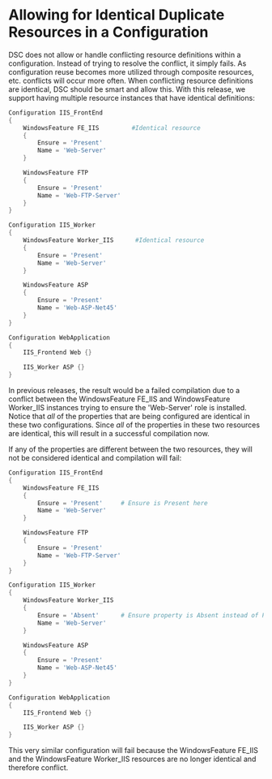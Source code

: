 # Allowing for Identical Duplicate Resources in a Configuration

DSC does not allow or handle conflicting resource definitions within a configuration. Instead of trying to resolve the conflict, it simply fails. As configuration reuse becomes more 
utilized through composite resources, etc. conflicts will occur more often. When conflicting resource definitions are identical, DSC should be smart and allow this. With this release, we 
support having multiple resource instances that have identical definitions:

```powershell
Configuration IIS_FrontEnd
{
    WindowsFeature FE_IIS         #Identical resource
    {
        Ensure = 'Present'
        Name = 'Web-Server'
    }

    WindowsFeature FTP
    {
        Ensure = 'Present'
        Name = 'Web-FTP-Server'
    }
}

Configuration IIS_Worker
{
    WindowsFeature Worker_IIS      #Identical resource
    {
        Ensure = 'Present'
        Name = 'Web-Server'
    }

    WindowsFeature ASP
    {
        Ensure = 'Present'
        Name = 'Web-ASP-Net45'
    }
}

Configuration WebApplication
{
    IIS_Frontend Web {}

    IIS_Worker ASP {}
}
```

In previous releases, the result would be a failed compilation due to a conflict between the WindowsFeature FE_IIS and WindowsFeature Worker_IIS instances trying to ensure the 'Web-Server' role is installed. Notice that *all* of the properties that are being configured are identical in these two configurations. Since *all* of the properties in these two resources are identical, this will result in a successful compilation now. 

If any of the properties are different between the two resources, they will not be considered identical and compilation will fail:

```powershell
Configuration IIS_FrontEnd
{
    WindowsFeature FE_IIS
    {
        Ensure = 'Present'     # Ensure is Present here
        Name = 'Web-Server'
    }

    WindowsFeature FTP
    {
        Ensure = 'Present'
        Name = 'Web-FTP-Server'
    }
}

Configuration IIS_Worker
{
    WindowsFeature Worker_IIS
    {
        Ensure = 'Absent'      # Ensure property is Absent instead of Present
        Name = 'Web-Server'
    }

    WindowsFeature ASP
    {
        Ensure = 'Present'
        Name = 'Web-ASP-Net45'
    }
}

Configuration WebApplication
{
    IIS_Frontend Web {}

    IIS_Worker ASP {}
}
```

This very similar configuration will fail because the WindowsFeature FE_IIS and the WindowsFeature Worker_IIS resources are no longer identical and therefore conflict.